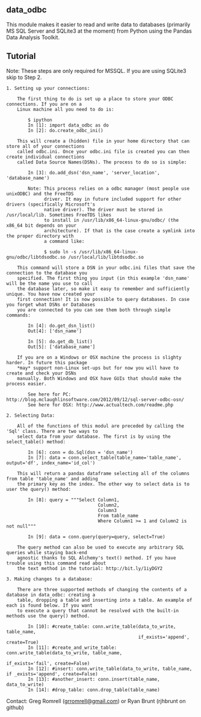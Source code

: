 data_odbc
---------

This module makes it easier to read and write data to databases (primarily MS SQL Server and SQLite3 at the moment) 
from Python using the Pandas Data Analysis Toolkit.

Tutorial
--------

Note: These steps are only required for MSSQL. If you are using SQLite3 skip to Step 2.

    1. Setting up your connections:

        The first thing to do is set up a place to store your ODBC connections. If you are on a 
        Linux machine all you need to do is:

            $ ipython
            In [1]: import data_odbc as do
            In [2]: do.create_odbc_ini()

        This will create a (hidden) file in your home directory that can store all of your connections 
        called odbc.ini. Once your odbc.ini file is created you can then create individual connections 
        called Data Source Names(DSNs). The process to do so is simple:

            In [3]: do.add_dsn('dsn_name', 'server_location', 'database_name')
            
            Note: This process relies on a odbc manager (most people use unixODBC) and the FreeTDS 
                  driver. It may in future included support for other drivers (specifically Microsoft's 
                  native driver). The driver must be stored in /usr/local/lib. Sometimes FreeTDS likes 
                  to install in /usr/lib/x86_64-linux-gnu/odbc/ (the x86_64 bit depends on your 
                  architecture). If that is the case create a symlink into the proper directory with 
                  a command like: 
                    
                  $ sudo ln -s /usr/lib/x86_64-linux-gnu/odbc/libtdsodbc.so /usr/local/lib/libtdsodbc.so

        This command will store a DSN in your odbc.ini files that save the connection to the database you
        specified. The first thing you input (in this example 'dsn_name' will be the name you use to call 
        the database later, so make it easy to remember and sufficiently unique. You have now created your
        first connection! It is now possible to query databases. In case you forget what DSNs or Databases 
        you are connected to you can see them both through simple commands:

            In [4]: do.get_dsn_list()
            Out[4]: ['dsn_name']

            In [5]: do.get_db_list()
            Out[5]: ['database_name']

        If you are on a Windows or OSX machine the process is slighty harder. In future this package 
        *may* support non-Linux set-ups but for now you will have to create and check your DSNs 
        manually. Both Windows and OSX have GUIs that should make the process easier.
            
            See here for PC: http://blog.mclaughlinsoftware.com/2012/09/12/sql-server-odbc-osn/
            See here for OSX: http://www.actualtech.com/readme.php

    2. Selecting Data:

        All of the functions of this modul are preceded by calling the 'Sql' class. There are two ways to 
        select data from your database. The first is by using the select_table() method:

            In [6]: conn = do.Sql(dsn = 'dsn_name')
            In [7]: data = conn.select_table(table_name='table_name', output='df', index_name='id_col')
            
        This will return a pandas dataframe selecting all of the columns from table 'table_name' and adding 
        the primary key as the index. The other way to select data is to user the query() method:
        
            In [8]: query = """Select Column1,
                                      Column2,
                                      Column3
                                      From table_name
                                      Where Column1 >= 1 and Column2 is not null"""
                                      
            In [9]: data = conn.query(query=query, select=True)
            
        The query method can also be used to execute any arbitrary SQL queries while staying back-end 
        agnostic thanks to SQL Alchemy's text() method. If you have trouble using this command read about 
        the text method in the tutorial: http://bit.ly/1iyDGY2
            
    3. Making changes to a database:
        
        There are three supported methods of changing the contents of a database in data_odbc: creating a
        table, dropping a table and inserting into a table. An example of each is found below. If you want
        to execute a query that cannot be resolved with the built-in methods use the query() method.
        
            In [10]: #create_table: conn.write_table(data_to_write, table_name,
                                                     if_exists='append', create=True)
            In [11]: #create_and_write_table: conn.write_table(data_to_write, table_name, 
                                                               if_exists='fail', create=False)
            In [12]: #insert: conn.write_table(data_to_write, table_name, if _exists='append', create=False)
            In [13]: #another_insert: conn.insert(table_name, data_to_write)
            In [14]: #drop_table: conn.drop_table(table_name)
        
Contact: Greg Romrell (grromrell@gmail.com) or Ryan Brunt (rjhbrunt on github)
